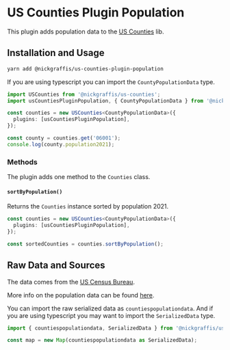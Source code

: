 # US Counties Plugin Population

This plugin adds population data to the [US Counties]() lib.

## Installation and Usage

```bash
yarn add @nickgraffis/us-counties-plugin-population
```

If you are using typescript you can import the `CountyPopulationData` type.

```ts
import USCounties from '@nickgraffis/us-counties';
import usCountiesPluginPopulation, { CountyPopulationData } from '@nickgraffis/us-counties-plugin-population';

const counties = new USCounties<CountyPopulationData>({
  plugins: [usCountiesPluginPopulation],
});

const county = counties.get('06001');
console.log(county.population2021);
```

### Methods

The plugin adds one method to the `Counties` class.

#### `sortByPopulation()`
Returns the `Counties` instance sorted by population 2021.

```ts
const counties = new USCounties<CountyPopulationData>({
  plugins: [usCountiesPluginPopulation],
});

const sortedCounties = counties.sortByPopulation();
```

## Raw Data and Sources

The data comes from the [US Census Bureau](https://www.census.gov). 

More info on the population data can be found [here](https://www2.census.gov/programs-surveys/popest/technical-documentation/file-layouts/2020-2021/CO-EST2021-ALLDATA.pdf).

You can import the raw serialized data as `countiespopulationdata`. And if you are using typescript you may want to import the `SerializedData` type.

```ts
import { countiespopulationdata, SerializedData } from '@nickgraffis/us-counties-plugin-population';

const map = new Map(countiespopulationdata as SerializedData);
```
